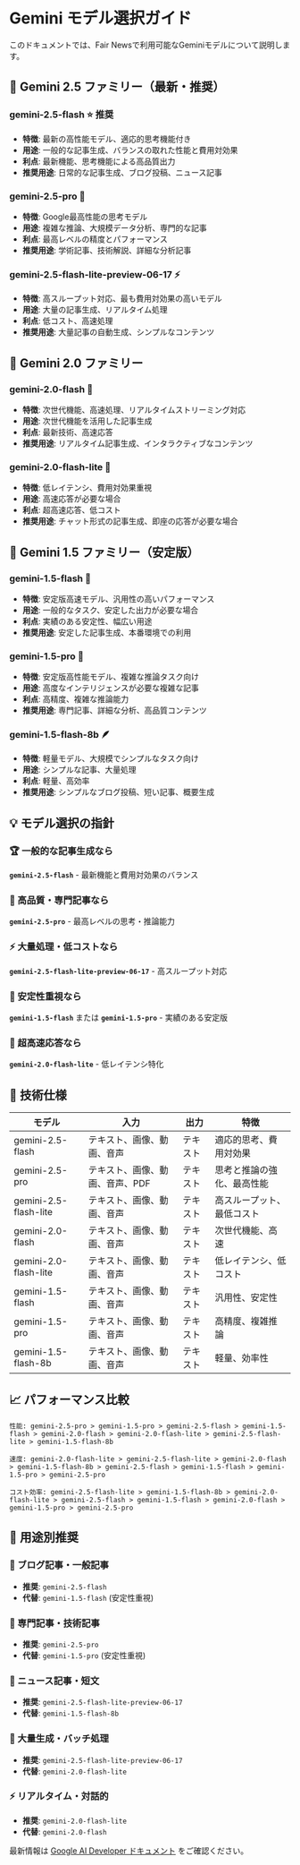 # Gemini モデル選択ガイド

このドキュメントでは、Fair Newsで利用可能なGeminiモデルについて説明します。

## 🚀 Gemini 2.5 ファミリー（最新・推奨）

### gemini-2.5-flash ⭐ **推奨**
- **特徴**: 最新の高性能モデル、適応的思考機能付き
- **用途**: 一般的な記事生成、バランスの取れた性能と費用対効果
- **利点**: 最新機能、思考機能による高品質出力
- **推奨用途**: 日常的な記事生成、ブログ投稿、ニュース記事

### gemini-2.5-pro 🧠
- **特徴**: Google最高性能の思考モデル
- **用途**: 複雑な推論、大規模データ分析、専門的な記事
- **利点**: 最高レベルの精度とパフォーマンス
- **推奨用途**: 学術記事、技術解説、詳細な分析記事

### gemini-2.5-flash-lite-preview-06-17 ⚡
- **特徴**: 高スループット対応、最も費用対効果の高いモデル
- **用途**: 大量の記事生成、リアルタイム処理
- **利点**: 低コスト、高速処理
- **推奨用途**: 大量記事の自動生成、シンプルなコンテンツ

## 🌟 Gemini 2.0 ファミリー

### gemini-2.0-flash 🌟
- **特徴**: 次世代機能、高速処理、リアルタイムストリーミング対応
- **用途**: 次世代機能を活用した記事生成
- **利点**: 最新技術、高速応答
- **推奨用途**: リアルタイム記事生成、インタラクティブなコンテンツ

### gemini-2.0-flash-lite 💨
- **特徴**: 低レイテンシ、費用対効果重視
- **用途**: 高速応答が必要な場合
- **利点**: 超高速応答、低コスト
- **推奨用途**: チャット形式の記事生成、即座の応答が必要な場合

## 🔄 Gemini 1.5 ファミリー（安定版）

### gemini-1.5-flash 🔄
- **特徴**: 安定版高速モデル、汎用性の高いパフォーマンス
- **用途**: 一般的なタスク、安定した出力が必要な場合
- **利点**: 実績のある安定性、幅広い用途
- **推奨用途**: 安定した記事生成、本番環境での利用

### gemini-1.5-pro 🎯
- **特徴**: 安定版高性能モデル、複雑な推論タスク向け
- **用途**: 高度なインテリジェンスが必要な複雑な記事
- **利点**: 高精度、複雑な推論能力
- **推奨用途**: 専門記事、詳細な分析、高品質コンテンツ

### gemini-1.5-flash-8b 🪶
- **特徴**: 軽量モデル、大規模でシンプルなタスク向け
- **用途**: シンプルな記事、大量処理
- **利点**: 軽量、高効率
- **推奨用途**: シンプルなブログ投稿、短い記事、概要生成

## 💡 モデル選択の指針

### 🏆 一般的な記事生成なら
**`gemini-2.5-flash`** - 最新機能と費用対効果のバランス

### 🧠 高品質・専門記事なら
**`gemini-2.5-pro`** - 最高レベルの思考・推論能力

### ⚡ 大量処理・低コストなら
**`gemini-2.5-flash-lite-preview-06-17`** - 高スループット対応

### 🔄 安定性重視なら
**`gemini-1.5-flash`** または **`gemini-1.5-pro`** - 実績のある安定版

### 💨 超高速応答なら
**`gemini-2.0-flash-lite`** - 低レイテンシ特化

## 🔧 技術仕様

| モデル | 入力 | 出力 | 特徴 |
|--------|------|------|------|
| gemini-2.5-flash | テキスト、画像、動画、音声 | テキスト | 適応的思考、費用対効果 |
| gemini-2.5-pro | テキスト、画像、動画、音声、PDF | テキスト | 思考と推論の強化、最高性能 |
| gemini-2.5-flash-lite | テキスト、画像、動画、音声 | テキスト | 高スループット、最低コスト |
| gemini-2.0-flash | テキスト、画像、動画、音声 | テキスト | 次世代機能、高速 |
| gemini-2.0-flash-lite | テキスト、画像、動画、音声 | テキスト | 低レイテンシ、低コスト |
| gemini-1.5-flash | テキスト、画像、動画、音声 | テキスト | 汎用性、安定性 |
| gemini-1.5-pro | テキスト、画像、動画、音声 | テキスト | 高精度、複雑推論 |
| gemini-1.5-flash-8b | テキスト、画像、動画、音声 | テキスト | 軽量、効率性 |

## 📈 パフォーマンス比較

```
性能: gemini-2.5-pro > gemini-1.5-pro > gemini-2.5-flash > gemini-1.5-flash > gemini-2.0-flash > gemini-2.0-flash-lite > gemini-2.5-flash-lite > gemini-1.5-flash-8b

速度: gemini-2.0-flash-lite > gemini-2.5-flash-lite > gemini-2.0-flash > gemini-1.5-flash-8b > gemini-2.5-flash > gemini-1.5-flash > gemini-1.5-pro > gemini-2.5-pro

コスト効率: gemini-2.5-flash-lite > gemini-1.5-flash-8b > gemini-2.0-flash-lite > gemini-2.5-flash > gemini-1.5-flash > gemini-2.0-flash > gemini-1.5-pro > gemini-2.5-pro
```

## 🎯 用途別推奨

### 📝 ブログ記事・一般記事
- **推奨**: `gemini-2.5-flash`
- **代替**: `gemini-1.5-flash` (安定性重視)

### 🧪 専門記事・技術記事
- **推奨**: `gemini-2.5-pro`
- **代替**: `gemini-1.5-pro` (安定性重視)

### 📰 ニュース記事・短文
- **推奨**: `gemini-2.5-flash-lite-preview-06-17`
- **代替**: `gemini-1.5-flash-8b`

### 🔄 大量生成・バッチ処理
- **推奨**: `gemini-2.5-flash-lite-preview-06-17`
- **代替**: `gemini-2.0-flash-lite`

### ⚡ リアルタイム・対話的
- **推奨**: `gemini-2.0-flash-lite`
- **代替**: `gemini-2.0-flash`

最新情報は [Google AI Developer ドキュメント](https://ai.google.dev/gemini-api/docs/models?hl=ja) をご確認ください。
